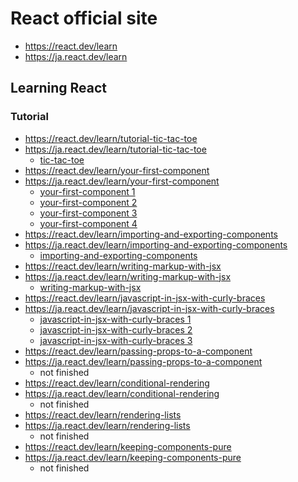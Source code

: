# React official site
- https://react.dev/learn
- https://ja.react.dev/learn

## Learning React
### Tutorial
- https://react.dev/learn/tutorial-tic-tac-toe
- https://ja.react.dev/learn/tutorial-tic-tac-toe
  - [tic-tac-toe](./tic-tac-toe)
- https://react.dev/learn/your-first-component
- https://ja.react.dev/learn/your-first-component
  - [your-first-component 1](./your-first-component1)
  - [your-first-component 2](./your-first-component2)
  - [your-first-component 3](./your-first-component3)
  - [your-first-component 4](./your-first-component4)
- https://react.dev/learn/importing-and-exporting-components
- https://ja.react.dev/learn/importing-and-exporting-components
  - [importing-and-exporting-components](./importing-and-exporting-components)
- https://react.dev/learn/writing-markup-with-jsx
- https://ja.react.dev/learn/writing-markup-with-jsx
  - [writing-markup-with-jsx](./writing-markup-with-jsx)
- https://react.dev/learn/javascript-in-jsx-with-curly-braces
- https://ja.react.dev/learn/javascript-in-jsx-with-curly-braces
  - [javascript-in-jsx-with-curly-braces 1](./javascript-in-jsx-with-curly-braces1)
  - [javascript-in-jsx-with-curly-braces 2](./javascript-in-jsx-with-curly-braces2)
  - [javascript-in-jsx-with-curly-braces 3](./javascript-in-jsx-with-curly-braces3)
- https://react.dev/learn/passing-props-to-a-component
- https://ja.react.dev/learn/passing-props-to-a-component
  - not finished
- https://react.dev/learn/conditional-rendering
- https://ja.react.dev/learn/conditional-rendering
  - not finished
- https://react.dev/learn/rendering-lists
- https://ja.react.dev/learn/rendering-lists
  - not finished
- https://react.dev/learn/keeping-components-pure
- https://ja.react.dev/learn/keeping-components-pure
  - not finished
